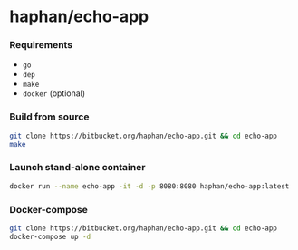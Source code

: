 # haphan/echo-app

### Requirements
- `go`
- `dep`
- `make`
- `docker` (optional)


### Build from source

```bash
git clone https://bitbucket.org/haphan/echo-app.git && cd echo-app
make
```

### Launch stand-alone container

```bash
docker run --name echo-app -it -d -p 8080:8080 haphan/echo-app:latest
```

### Docker-compose

```bash
git clone https://bitbucket.org/haphan/echo-app.git && cd echo-app
docker-compose up -d
```

